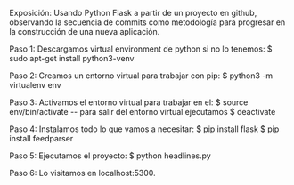   Exposición: Usando Python Flask a partir de un proyecto en github, observando
              la secuencia de commits como metodología para progresar en la
              construcción de una nueva aplicación.

Paso 1: Descargamos virtual environment de python si no lo tenemos: 
	$ sudo apt-get install python3-venv

Paso 2: Creamos un entorno virtual para trabajar con pip: 
	$ python3 -m virtualenv env

Paso 3: Activamos el entorno virtual para trabajar en el: 
	$ source env/bin/activate  -- para salir del entorno virtual ejecutamos 
	$ deactivate

Paso 4: Instalamos todo lo que vamos a necesitar: 
	$ pip install flask
	$ pip install feedparser
	
Paso 5: Ejecutamos el proyecto:
	$ python headlines.py 

Paso 6: Lo visitamos en localhost:5300.


